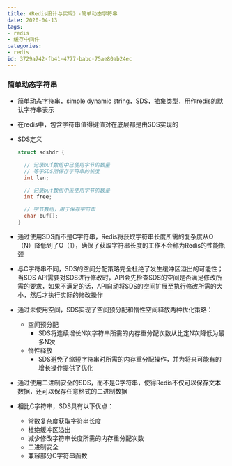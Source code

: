 ```yaml
---
title: 《Redis设计与实现》-简单动态字符串
date: 2020-04-13
tags:
- redis
- 缓存中间件
categories:
- redis
id: 3729a742-fb41-4777-babc-75ae80ab24ec
---
```


### 简单动态字符串

- 简单动态字符串，simple dynamic string，SDS，抽象类型，用作redis的默认字符串表示

- 在redis中，包含字符串值得键值对在底层都是由SDS实现的

- SDS定义

  ```c
  struct sdshdr {
  
  	// 记录buf数组中已使用字节的数量
  	// 等于SDS所保存字符串的长度
  	int len;
  
  	// 记录buf数组中未使用字节的数量
  	int free;
  
  	// 字节数组，用于保存字符串
  	char buf[];
  }
  ```

- 通过使用SDS而不是C字符串，Redis将获取字符串长度所需的复杂度从O（N）降低到了O（1），确保了获取字符串长度的工作不会称为Redis的性能瓶颈

- 与C字符串不同，SDS的空间分配策略完全杜绝了发生缓冲区溢出的可能性；当SDS API需要对SDS进行修改时，API会先检查SDS的空间是否满足修改所需的要求，如果不满足的话，API自动将SDS的空间扩展至执行修改所需的大小，然后才执行实际的修改操作

- 通过未使用空间，SDS实现了空间预分配和惰性空间释放两种优化策略：

  - 空间预分配
    - SDS将连续增长N次字符串所需的内存重分配次数从比定N次降低为最多N次
  - 惰性释放
    - SDS避免了缩短字符串时所需的内存重分配操作，并为将来可能有的增长操作提供了优化

- 通过使用二进制安全的SDS，而不是C字符串，使得Redis不仅可以保存文本数据，还可以保存任意格式的二进制数据

- 相比C字符串，SDS具有以下优点：

  - 常数复杂度获取字符串长度
  - 杜绝缓冲区溢出
  - 减少修改字符串长度所需的内存重分配次数
  - 二进制安全
  - 兼容部分C字符串函数